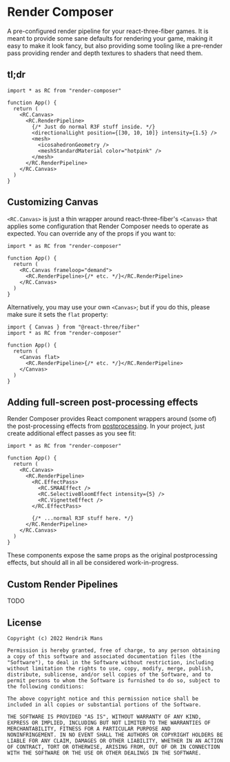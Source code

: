 # Render Composer

A pre-configured render pipeline for your react-three-fiber games. It is meant to provide some sane defaults for rendering your game, making it easy to make it look fancy, but also providing some tooling like a pre-render pass providing render and depth textures to shaders that need them.

## tl;dr

```tsx
import * as RC from "render-composer"

function App() {
  return (
    <RC.Canvas>
      <RC.RenderPipeline>
        {/* Just do normal R3F stuff inside. */}
        <directionalLight position={[30, 10, 10]} intensity={1.5} />
        <mesh>
          <icosahedronGeometry />
          <meshStandardMaterial color="hotpink" />
        </mesh>
      </RC.RenderPipeline>
    </RC.Canvas>
  )
}
```

## Customizing Canvas

`<RC.Canvas>` is just a thin wrapper around react-three-fiber's `<Canvas>` that applies some configuration that Render Composer needs to operate as expected. You can override any of the props if you want to:

```tsx
import * as RC from "render-composer"

function App() {
  return (
    <RC.Canvas frameloop="demand">
      <RC.RenderPipeline>{/* etc. */}</RC.RenderPipeline>
    </RC.Canvas>
  )
}
```

Alternatively, you may use your own `<Canvas>`; but if you do this, please make sure it sets the `flat` property:

```tsx
import { Canvas } from "@react-three/fiber"
import * as RC from "render-composer"

function App() {
  return (
    <Canvas flat>
      <RC.RenderPipeline>{/* etc. */}</RC.RenderPipeline>
    </Canvas>
  )
}
```

## Adding full-screen post-processing effects

Render Composer provides React component wrappers around (some of) the post-processing effects from [postprocessing]. In your project, just create additional effect passes as you see fit:

```tsx
import * as RC from "render-composer"

function App() {
  return (
    <RC.Canvas>
      <RC.RenderPipeline>
        <RC.EffectPass>
          <RC.SMAAEffect />
          <RC.SelectiveBloomEffect intensity={5} />
          <RC.VignetteEffect />
        </RC.EffectPass>

        {/* ...normal R3F stuff here. */}
      </RC.RenderPipeline>
    </RC.Canvas>
  )
}
```

These components expose the same props as the original postprocessing effects, but should all in all be considered work-in-progress.

## Custom Render Pipelines

TODO

## License

```
Copyright (c) 2022 Hendrik Mans

Permission is hereby granted, free of charge, to any person obtaining
a copy of this software and associated documentation files (the
"Software"), to deal in the Software without restriction, including
without limitation the rights to use, copy, modify, merge, publish,
distribute, sublicense, and/or sell copies of the Software, and to
permit persons to whom the Software is furnished to do so, subject to
the following conditions:

The above copyright notice and this permission notice shall be
included in all copies or substantial portions of the Software.

THE SOFTWARE IS PROVIDED "AS IS", WITHOUT WARRANTY OF ANY KIND,
EXPRESS OR IMPLIED, INCLUDING BUT NOT LIMITED TO THE WARRANTIES OF
MERCHANTABILITY, FITNESS FOR A PARTICULAR PURPOSE AND
NONINFRINGEMENT. IN NO EVENT SHALL THE AUTHORS OR COPYRIGHT HOLDERS BE
LIABLE FOR ANY CLAIM, DAMAGES OR OTHER LIABILITY, WHETHER IN AN ACTION
OF CONTRACT, TORT OR OTHERWISE, ARISING FROM, OUT OF OR IN CONNECTION
WITH THE SOFTWARE OR THE USE OR OTHER DEALINGS IN THE SOFTWARE.
```

[postprocessing]: https://github.com/pmndrs/postprocessing
